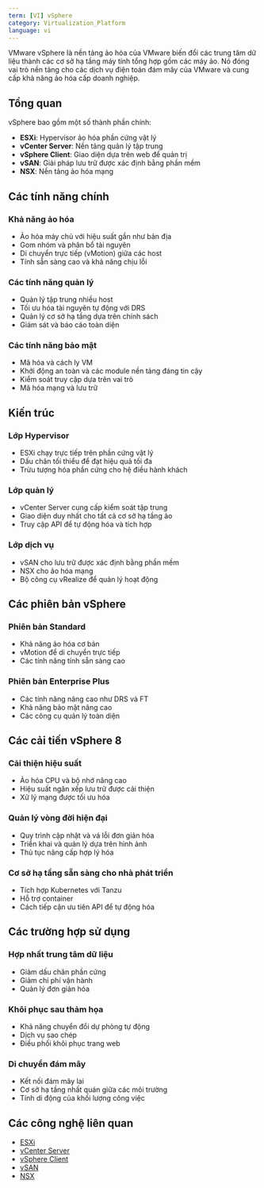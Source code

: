 ```yaml
---
term: [VI] vSphere
category: Virtualization_Platform
language: vi
---
```


VMware vSphere là nền tảng ảo hóa của VMware biến đổi các trung tâm dữ liệu thành các cơ sở hạ tầng máy tính tổng hợp gồm các máy ảo. Nó đóng vai trò nền tảng cho các dịch vụ điện toán đám mây của VMware và cung cấp khả năng ảo hóa cấp doanh nghiệp.

## Tổng quan

vSphere bao gồm một số thành phần chính:
- **ESXi**: Hypervisor ảo hóa phần cứng vật lý
- **vCenter Server**: Nền tảng quản lý tập trung
- **vSphere Client**: Giao diện dựa trên web để quản trị
- **vSAN**: Giải pháp lưu trữ được xác định bằng phần mềm
- **NSX**: Nền tảng ảo hóa mạng

## Các tính năng chính

### Khả năng ảo hóa
- Ảo hóa máy chủ với hiệu suất gần như bản địa
- Gom nhóm và phân bổ tài nguyên
- Di chuyển trực tiếp (vMotion) giữa các host
- Tính sẵn sàng cao và khả năng chịu lỗi

### Các tính năng quản lý
- Quản lý tập trung nhiều host
- Tối ưu hóa tài nguyên tự động với DRS
- Quản lý cơ sở hạ tầng dựa trên chính sách
- Giám sát và báo cáo toàn diện

### Các tính năng bảo mật
- Mã hóa và cách ly VM
- Khởi động an toàn và các module nền tảng đáng tin cậy
- Kiểm soát truy cập dựa trên vai trò
- Mã hóa mạng và lưu trữ

## Kiến trúc

### Lớp Hypervisor
- ESXi chạy trực tiếp trên phần cứng vật lý
- Dấu chân tối thiểu để đạt hiệu quả tối đa
- Trừu tượng hóa phần cứng cho hệ điều hành khách

### Lớp quản lý
- vCenter Server cung cấp kiểm soát tập trung
- Giao diện duy nhất cho tất cả cơ sở hạ tầng ảo
- Truy cập API để tự động hóa và tích hợp

### Lớp dịch vụ
- vSAN cho lưu trữ được xác định bằng phần mềm
- NSX cho ảo hóa mạng
- Bộ công cụ vRealize để quản lý hoạt động

## Các phiên bản vSphere

### Phiên bản Standard
- Khả năng ảo hóa cơ bản
- vMotion để di chuyển trực tiếp
- Các tính năng tính sẵn sàng cao

### Phiên bản Enterprise Plus
- Các tính năng nâng cao như DRS và FT
- Khả năng bảo mật nâng cao
- Các công cụ quản lý toàn diện

## Các cải tiến vSphere 8

### Cải thiện hiệu suất
- Ảo hóa CPU và bộ nhớ nâng cao
- Hiệu suất ngăn xếp lưu trữ được cải thiện
- Xử lý mạng được tối ưu hóa

### Quản lý vòng đời hiện đại
- Quy trình cập nhật và vá lỗi đơn giản hóa
- Triển khai và quản lý dựa trên hình ảnh
- Thủ tục nâng cấp hợp lý hóa

### Cơ sở hạ tầng sẵn sàng cho nhà phát triển
- Tích hợp Kubernetes với Tanzu
- Hỗ trợ container
- Cách tiếp cận ưu tiên API để tự động hóa

## Các trường hợp sử dụng

### Hợp nhất trung tâm dữ liệu
- Giảm dấu chân phần cứng
- Giảm chi phí vận hành
- Quản lý đơn giản hóa

### Khôi phục sau thảm họa
- Khả năng chuyển đổi dự phòng tự động
- Dịch vụ sao chép
- Điều phối khôi phục trang web

### Di chuyển đám mây
- Kết nối đám mây lai
- Cơ sở hạ tầng nhất quán giữa các môi trường
- Tính di động của khối lượng công việc

## Các công nghệ liên quan

- [ESXi](/glossary/term/esxi.md)
- [vCenter Server](/glossary/term/vcenter.md)
- [vSphere Client](/glossary/term/vsphere-client.md)
- [vSAN](/glossary/term/vsan.md)
- [NSX](/glossary/term/nsx.md)